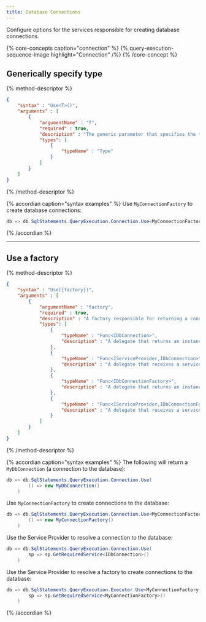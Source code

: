 ```yaml
---
title: Database Connections
---
```


Configure options for the services responsible for creating database connections.

{% core-concepts caption="connection" %}
{% query-execution-sequence-image highlight="Connection" /%}
{% /core-concept %}

## Generically specify type

{% method-descriptor %}
```json
{
    "syntax" : "Use<T>()",
    "arguments" : [
        {
            "argumentName" : "T",
            "required" : true, 
            "description" : "The generic parameter that specifies the type that implements `IDbConnectionFactory`. `T` must have a public parameterless constructor.",
            "types": [
                { 
                    "typeName" : "Type" 
                }
            ]
        }
    ]
}
```
{% /method-descriptor %}

{% accordian caption="syntax examples" %}
Use `MyConnectionFactory` to create database connections:
```csharp
db => db.SqlStatements.QueryExecution.Connection.Use<MyConnectionFactory>()
```
{% /accordian %}

---

## Use a factory

{% method-descriptor %}
```json
{
    "syntax" : "Use({factory})",
    "arguments" : [
        {
            "argumentName" : "factory",
            "required" : true, 
            "description" : "A factory responsible for returning a connection." ,
            "types": [
                { 
                    "typeName" : "Func<IDbConnection>", 
                    "description" : "A delegate that returns an instance of a type that implements `IDbConnection`." 
                },
                { 
                    "typeName" : "Func<IServiceProvider,IDbConnection>", 
                    "description" : "A delegate that receives a service provider and returns an instance of a type that implements `IDbConnection`." 
                },
                { 
                    "typeName" : "Func<IDbConnectionFactory>", 
                    "description" : "A delegate that returns an instance of a type that implements `IDbConnectionFactory`." 
                },
                { 
                    "typeName" : "Func<IServiceProvider,IDbConnectionFactory>", 
                    "description" : "A delegate that receives a service provider and returns an instance of a type that implements `IDbConnectionFactory`." 
                }
            ]
        }
    ]
}
```
{% /method-descriptor %}

{% accordian caption="syntax examples" %}
The following will return a `MyDbConnection` (a connection to the database):
```csharp
db => db.SqlStatements.QueryExecution.Connection.Use(
        () => new MyDbConnection()
    )
```

Use `MyConnectionFactory` to create connections to the database:
```csharp
db => db.SqlStatements.QueryExecution.Connection.Use<MyConnectionFactory>(
        () => new MyConnectionFactory()
    )
```

Use the Service Provider to resolve a connection to the database:
```csharp
db => db.SqlStatements.QueryExecution.Connection.Use(
        sp => sp.GetRequiredService<IDbConnection>()
    )
```

Use the Service Provider to resolve a factory to create connections to the database:
```csharp
db => db.SqlStatements.QueryExecution.Executor.Use<MyConnectionFactory>(
        sp => sp.GetRequiredService<MyConnectionFactory>()
    )
```
{% /accordian %}